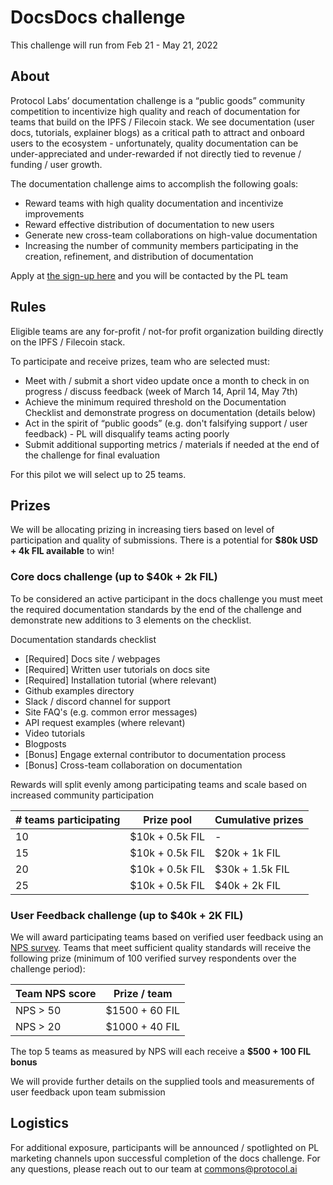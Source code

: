# DocsDocs challenge

This challenge will run from Feb 21 - May 21, 2022

## About

Protocol Labs’ documentation challenge is a “public goods” community competition to incentivize high quality and reach of documentation for teams that build on the IPFS / Filecoin stack.  We see documentation (user docs, tutorials, explainer blogs) as a critical path to attract and onboard users to the ecosystem - unfortunately, quality documentation can be under-appreciated and under-rewarded if not directly tied to revenue / funding / user growth.

The documentation challenge aims to accomplish the following goals:
- Reward teams with high quality documentation and incentivize improvements
- Reward effective distribution of documentation to new users
- Generate new cross-team collaborations on high-value documentation
- Increasing the number of community members participating in the creation, refinement, and distribution of documentation

Apply at [the sign-up here](https://docs.google.com/forms/d/e/1FAIpQLSdmJki5UoaRMlrWDfxeVZYSw3CpfDT2pkGM8fS6cWl404bCnw/viewform?usp=sf_link) and you will be contacted by the PL team

## Rules

Eligible teams are any for-profit / not-for profit organization building directly on the IPFS / Filecoin stack.

To participate and receive prizes, team who are selected must:
- Meet with / submit a short video update once a month to check in on progress / discuss feedback (week of March 14, April 14, May 7th)
- Achieve the minimum required threshold on the Documentation Checklist and demonstrate progress on documentation (details below)
- Act in the spirit of “public goods” (e.g. don't falsifying support / user feedback) - PL will disqualify teams acting poorly
- Submit additional supporting metrics / materials if needed at the end of the challenge for final evaluation

For this pilot we will select up to 25 teams.

## Prizes

We will be allocating prizing in increasing tiers based on level of participation and quality of submissions. There is a potential for **$80k USD + 4k FIL available** to win!


### Core docs challenge (up to $40k + 2k FIL)

To be considered an active participant in the docs challenge you must meet the required documentation standards by the end of the challenge and demonstrate new additions to 3 elements on the checklist.

Documentation standards checklist
- [Required] Docs site / webpages
- [Required] Written user tutorials on docs site
- [Required] Installation tutorial (where relevant)
- Github examples directory
- Slack / discord channel for support
- Site FAQ's (e.g. common error messages)
- API request examples (where relevant)
- Video tutorials
- Blogposts
- [Bonus] Engage external contributor to documentation process
- [Bonus] Cross-team collaboration on documentation

Rewards will split evenly among participating teams and scale based on increased community participation

| # teams participating | Prize pool | Cumulative prizes |
|-------------------------|------------|-------------------|
|10 | $10k + 0.5k FIL | - |
|15 | $10k + 0.5k FIL | $20k + 1k FIL |
|20 | $10k + 0.5k FIL | $30k + 1.5k FIL |
|25 | $10k + 0.5k FIL | $40k + 2k FIL |


### User Feedback challenge (up to $40k + 2K FIL)

We will award participating teams based on verified user feedback using an [NPS survey](https://www.medallia.com/net-promoter-score/). Teams that meet sufficient quality standards will receive the following prize (minimum of 100 verified survey respondents over the challenge period):

| Team NPS score | Prize / team |
|-------------------------|------------|
| NPS > 50 | $1500 + 60 FIL |
| NPS > 20 | $1000 + 40 FIL | 

The top 5 teams as measured by NPS will each receive a **$500 + 100 FIL bonus**

We will provide further details on the supplied tools and measurements of user feedback upon team submission


## Logistics


For additional exposure, participants will be announced / spotlighted on PL marketing channels upon successful completion of the docs challenge. For any questions, please reach out to our team at commons@protocol.ai



